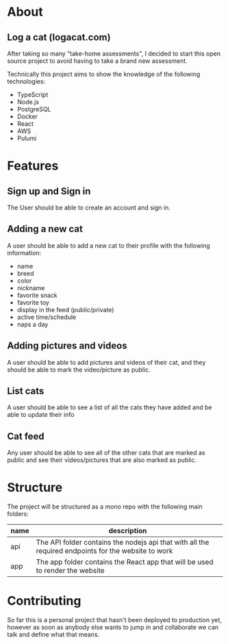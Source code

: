 # About

## Log a cat (logacat.com)

After taking so many "take-home assessments", I decided to start this open source project to avoid having to take a brand new assessment.

Technically this project aims to show the knowledge of the following technologies:

- TypeScript
- Node.js
- PostgreSQL
- Docker
- React
- AWS
- Pulumi


# Features

## Sign up and Sign in

The User should be able to create an account and sign in.

## Adding a new cat

A user should be able to add a new cat to their profile with the following information:

- name
- breed
- color
- nickname
- favorite snack
- favorite toy
- display in the feed (public/private)
- active time/schedule
- naps a day


## Adding pictures and videos

A user should be able to add pictures and videos of their cat, and they should be able to mark the video/picture as public.


## List cats

A user should be able to see a list of all the cats they have added and be able to update their info

## Cat feed

Any user should be able to see all of the other cats that are marked as public and see their videos/pictures that are also marked as public.

# Structure

The project will be structured as a mono repo with the following main folders:



| name | description                                                                                         |
| ---- | --------------------------------------------------------------------------------------------------- |
| api  | The API folder contains the nodejs api that with all the required endpoints for the website to work |
| app  | The app folder contains the React app that will be used to render the website                       |

# Contributing

So far this is a personal project that hasn't been deployed to production yet, however as soon as anybody else wants to jump in and collaborate we can talk and define what that means.

